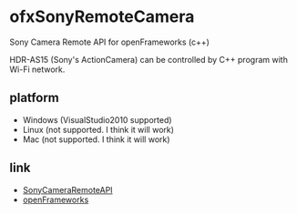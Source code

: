 ofxSonyRemoteCamera
===================

Sony Camera Remote API for openFrameworks (c++)

HDR-AS15 (Sony's ActionCamera) can be controlled by C++ program with Wi-Fi network.

platform
----------
- Windows (VisualStudio2010 supported) 
- Linux (not supported. I think it will work) 
- Mac (not supported. I think it will work) 

link
----------
- [SonyCameraRemoteAPI](http://camera.developer.sony.com/ "Sony Camera Remote API")
- [openFrameworks](http://www.openframeworks.cc/ "openFrameworks")
